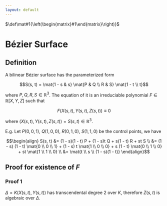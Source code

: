 ```yaml
---
layout: default
---
```


$\def\mat#1{\left(\begin{matrix}#1\end{matrix}\right)}$

Bézier Surface
======

## Definition
A bilinear Bézier surface has the parameterized form

$$S(s, t) = \mat{1 - s & s} \mat{P & Q \\ R & S} \mat{1 - t \\ t}$$

where $P, Q, R, S \in \mathbb R^3$.
The equation of it is an irreduciable polynomial $F \in \mathbb R[X, Y, Z]$ such that

$$F(X(s, t), Y(s, t), Z(s, t)) \equiv 0$$

where $(X(s, t), Y(s, t), Z(s, t)) = S(s, t) \in \mathbb R^3$.

E.g. Let $P(0, 0, 1)$, $Q(1, 0, 0)$, $R(0, 1, 0)$, $S(1, 1, 0)$ be the control points,
we have

$$\begin{align}
S(s, t) &= (1 - s)(1 - t) P + (1 - s)t Q + s(1 - t) R + st S \\
&= (1 - s) (1 - t) \mat{0 \\ 0 \\ 1} +
  (1 - s) t \mat{1 \\ 0 \\ 0} +
  s (1 - t) \mat{0 \\ 1 \\ 0} +
  st \mat{1 \\ 1 \\ 0} \\
&= \mat{t \\ s \\ (1 - s)(1 - t)}
\end{align}$$

## Proof for existence of $F$

### Proof 1
$\Delta = K(X(s, t), Y(s, t))$ has transcendental degree 2 over $K$,
therefore $Z(s, t)$ is algebraic over $\Delta$.
